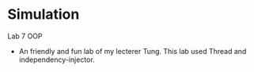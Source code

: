 # Simulation
Lab 7 OOP
- An friendly and fun lab of my lecterer Tung. This lab used Thread and independency-injector.
